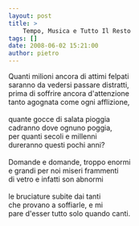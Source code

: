 ```yaml
---
layout: post
title: >
    Tempo, Musica e Tutto Il Resto
tags: []
date: 2008-06-02 15:21:00
author: pietro
---
```

Quanti milioni ancora di attimi felpati<br/>saranno da vedersi passare distratti,<br/>prima di soffrire ancora d'attenzione<br/>tanto agognata come ogni afflizione,<br/><br/>quante gocce di salata pioggia<br/>cadranno dove ognuno poggia,<br/>per quanti secoli e millenni<br/>dureranno questi pochi anni?<br/><br/>Domande e domande, troppo enormi <br/>e grandi per noi miseri frammenti<br/>di vetro e infatti son abnormi<br/><br/>le bruciature subite dai tanti<br/>che provano a soffiarle, e mi<br/>pare d'esser tutto solo quando canti.
